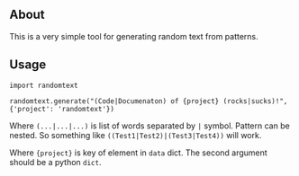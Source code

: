 About
---------------
This is a very simple tool for generating random text from patterns.

Usage
-----

	import randomtext
	
	randomtext.generate("(Code|Documenaton) of {project} (rocks|sucks)!", {'project': 'randomtext'})

Where `(...|...|...)` is list of words separated by `|` symbol. Pattern can be nested. So something like
`((Test1|Test2)|(Test3|Test4))` will work.

Where `{project}` is key of element in `data` dict.
The second argument should be a python `dict`.